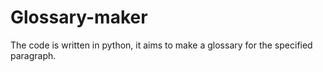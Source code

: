 # Glossary-maker
The code is written in python, it aims to make a glossary for the specified paragraph.
